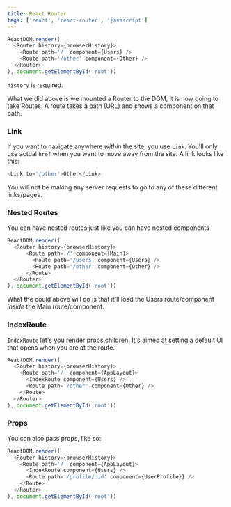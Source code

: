 ```yaml
---
title: React Router
tags: ['react', 'react-router', 'javascript']
---
```


```javascript
ReactDOM.render((
  <Router history={browserHistory}>
    <Route path='/' component={Users} />
    <Route path='/other' component={Other} />
  </Router>
), document.getElementById('root'))
```

`history` is required.

What we did above is we mounted a Router to the DOM, it is now going to take Routes. A route takes a path (URL) and shows a component on that path.

### Link

If you want to navigate anywhere _within_ the site, you use `Link`. You'll only use actual `href` when you want to move away from the site. A link looks like this:

```javascript
<Link to='/other'>Other</Link>
```

You will not be making any server requests to go to any of these different links/pages.

### Nested Routes

You can have nested routes just like you can have nested components

```javascript
ReactDOM.render((
  <Router history={browserHistory}>
      <Route path='/' component={Main}>
        <Route path='/users' component={Users} />
        <Route path='/other' component={Other} />
      </Route>
  </Router>
), document.getElementById('root'))
```

What the could above will do is that it'll load the Users route/component _inside_ the Main route/component.

### IndexRoute
`IndexRoute` let's you render props.children. It's aimed at setting a default UI that opens when you are at the route.

```javascript
ReactDOM.render((
  <Router history={browserHistory}>
    <Route path='/' component={AppLayout}>
      <IndexRoute component={Users} />
      <Route path='/other' component={Other} />
    </Route>
  </Router>
), document.getElementById('root'))
```

### Props
You can also pass props, like so:

```javascript
ReactDOM.render((
  <Router history={browserHistory}>
    <Route path='/' component={AppLayout}>
      <IndexRoute component={Users} />
      <Route path='/profile/:id' component={UserProfile}} />
    </Route>
  </Router>
), document.getElementById('root'))
```